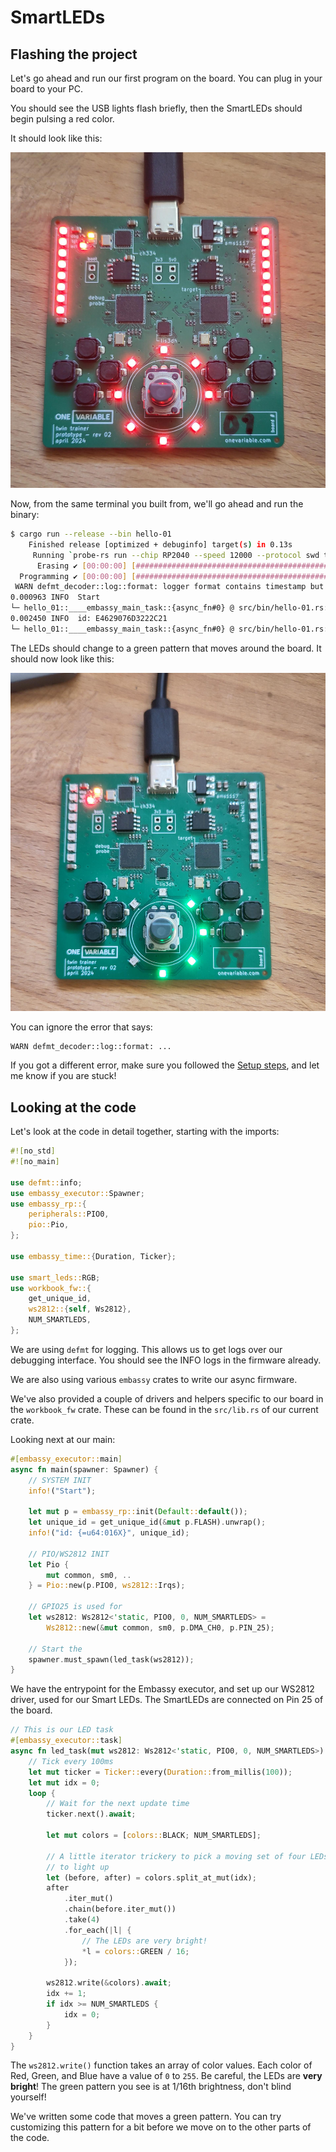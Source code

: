 # SmartLEDs

## Flashing the project

Let's go ahead and run our first program on the board. You can plug in your board to your PC.

You should see the USB lights flash briefly, then the SmartLEDs should begin pulsing a red color.

It should look like this:

![red lights](./ovtwin-uhoh-00.jpg)

Now, from the same terminal you built from, we'll go ahead and run the binary:

```sh
$ cargo run --release --bin hello-01
    Finished release [optimized + debuginfo] target(s) in 0.13s
     Running `probe-rs run --chip RP2040 --speed 12000 --protocol swd target/thumbv6m-none-eabi/release/hello-01`
      Erasing ✔ [00:00:00] [######################################################] 28.00 KiB/28.00 KiB @ 72.85 KiB/s (eta 0s )
  Programming ✔ [00:00:00] [#####################################################] 28.00 KiB/28.00 KiB @ 126.26 KiB/s (eta 0s )    Finished in 0.617s
 WARN defmt_decoder::log::format: logger format contains timestamp but no timestamp implementation was provided; consider removing the timestamp (`{t}` or `{T}`) from the logger format or provide a `defmt::timestamp!` implementation
0.000963 INFO  Start
└─ hello_01::____embassy_main_task::{async_fn#0} @ src/bin/hello-01.rs:29
0.002450 INFO  id: E4629076D3222C21
└─ hello_01::____embassy_main_task::{async_fn#0} @ src/bin/hello-01.rs:33
```

The LEDs should change to a green pattern that moves around the board. It should now look like this:

![green lights](./ovtwin-hello-01.jpg)

You can ignore the error that says:

```text
WARN defmt_decoder::log::format: ...
```

If you got a different error, make sure you followed the [Setup steps](./setup.md), and let me know
if you are stuck!

## Looking at the code

Let's look at the code in detail together, starting with the imports:

```rust
#![no_std]
#![no_main]

use defmt::info;
use embassy_executor::Spawner;
use embassy_rp::{
    peripherals::PIO0,
    pio::Pio,
};

use embassy_time::{Duration, Ticker};

use smart_leds::RGB;
use workbook_fw::{
    get_unique_id,
    ws2812::{self, Ws2812},
    NUM_SMARTLEDS,
};
```

We are using `defmt` for logging. This allows us to get logs over our debugging interface. You
should see the INFO logs in the firmware already.

We are also using various `embassy` crates to write our async firmware.

We've also provided a couple of drivers and helpers specific to our board in the `workbook_fw`
crate. These can be found in the `src/lib.rs` of our current crate.

Looking next at our main:

```rust
#[embassy_executor::main]
async fn main(spawner: Spawner) {
    // SYSTEM INIT
    info!("Start");

    let mut p = embassy_rp::init(Default::default());
    let unique_id = get_unique_id(&mut p.FLASH).unwrap();
    info!("id: {=u64:016X}", unique_id);

    // PIO/WS2812 INIT
    let Pio {
        mut common, sm0, ..
    } = Pio::new(p.PIO0, ws2812::Irqs);

    // GPIO25 is used for
    let ws2812: Ws2812<'static, PIO0, 0, NUM_SMARTLEDS> =
        Ws2812::new(&mut common, sm0, p.DMA_CH0, p.PIN_25);

    // Start the
    spawner.must_spawn(led_task(ws2812));
}
```

We have the entrypoint for the Embassy executor, and set up our WS2812 driver, used for our Smart
LEDs. The SmartLEDs are connected on Pin 25 of the board.

```rust
// This is our LED task
#[embassy_executor::task]
async fn led_task(mut ws2812: Ws2812<'static, PIO0, 0, NUM_SMARTLEDS>) {
    // Tick every 100ms
    let mut ticker = Ticker::every(Duration::from_millis(100));
    let mut idx = 0;
    loop {
        // Wait for the next update time
        ticker.next().await;

        let mut colors = [colors::BLACK; NUM_SMARTLEDS];

        // A little iterator trickery to pick a moving set of four LEDs
        // to light up
        let (before, after) = colors.split_at_mut(idx);
        after
            .iter_mut()
            .chain(before.iter_mut())
            .take(4)
            .for_each(|l| {
                // The LEDs are very bright!
                *l = colors::GREEN / 16;
            });

        ws2812.write(&colors).await;
        idx += 1;
        if idx >= NUM_SMARTLEDS {
            idx = 0;
        }
    }
}
```

The `ws2812.write()` function takes an array of color values. Each color of Red, Green, and Blue
have a value of `0` to `255`. Be careful, the LEDs are **very bright**! The green pattern you see
is at 1/16th brightness, don't blind yourself!

We've written some code that moves a green pattern. You can try customizing this pattern for a bit
before we move on to the other parts of the code.
